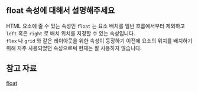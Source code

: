 ## float 속성에 대해서 설명해주세요
HTML 요소에 줄 수 있는 속성인 `float` 는 요소 배치를 일반 흐름에서부터 제외하고 `left` 혹은 `right` 로 배치 위치를 지정할 수 있는 속성입니다.  
`flex` 나 `grid` 와 같은 레이아웃을 위한 속성이 등장하기 이전에 요소의 위치를 배치하기 위해 자주 사용되었던 속성으로써 현재는 잘 사용하지 않습니다.

## 참고 자료
[float](https://developer.mozilla.org/ko/docs/Web/CSS/float)
